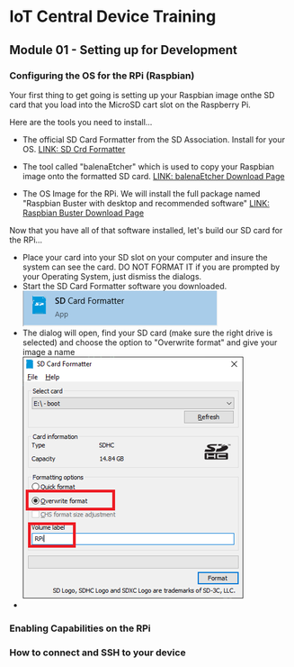 # IoT Central Device Training
## Module 01 - Setting up for Development

### Configuring the OS for the RPi (Raspbian)
Your first thing to get going is setting up  your Raspbian image onthe  SD card that you load into the MicroSD cart slot on the Raspberry Pi.

Here are the tools you need to install...

* The official SD Card Formatter from the SD Association. Install for your OS. [LINK: SD Crd Formatter](https://www.sdcard.org/downloads/formatter/)

* The tool called "balenaEtcher" which is used to copy your Raspbian image onto the formatted SD card. [LINK: balenaEtcher Download Page](https://www.balena.io/etcher/)

* The OS Image for the RPi. We will install the full package named "Raspbian Buster with desktop and recommended software" [LINK: Raspbian Buster Download Page](https://www.raspberrypi.org/downloads/raspbian/)

Now that you have all of that software installed, let's build our SD card for the RPi...

* Place your card into your SD slot on your computer and insure the system can see the card. DO NOT FORMAT IT if you are prompted by your Operating System, just dismiss the dialogs.
* Start the SD Card Formatter software you downloaded. ![alt text](../Assets/sd-formatter-app.png "SD Card Formatter")
* The dialog will open, find your SD card (make sure the right drive is selected) and choose the option to "Overwrite format" and give your image a name 
![alt text](../Assets/sd-formatter-dialog.png "SD Card Formatter")
* 

### Enabling Capabilities on the RPi
### How to connect and SSH to your device
